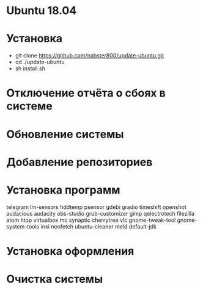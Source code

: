 # Ubuntu 18.04

# Установка
* git clone https://github.com/nabster800/update-ubuntu.git
* cd ./update-ubuntu
* sh install.sh

# Отключение отчёта о сбоях в системе

# Обновление системы

# Добавление репозиториев

# Установка программ
telegram lm-sensors hddtemp psensor gdebi gradio timeshift openshot audacious audacity obs-studio grub-customizer gimp qelectrotech filezilla atom htop virtualbox mc synaptic cherrytree vlc gnome-tweak-tool gnome-system-tools inxi neofetch ubuntu-cleaner meld default-jdk

# Установка оформления

# Очистка системы
